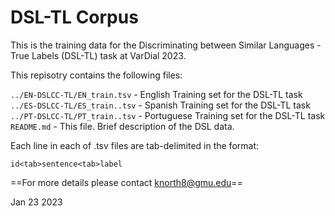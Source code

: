 DSL-TL Corpus
================

This is the training data for the Discriminating between Similar Languages - True Labels (DSL-TL) task at VarDial 2023.

This repisotry contains the following files:

`../EN-DSLCC-TL/EN_train.tsv`               - English Training set for the DSL-TL task \
`../ES-DSLCC-TL/ES_train..tsv` 							- Spanish Training set for the DSL-TL task \
`../PT-DSLCC-TL/PT_train..tsv` 							- Portuguese Training set for the DSL-TL task \
`README.md` 								                - This file. Brief description of the DSL data. 

Each line in each of .tsv files are tab-delimited in the format:

`id<tab>sentence<tab>label`

==For more details please contact knorth8@gmu.edu==

Jan 23 2023
